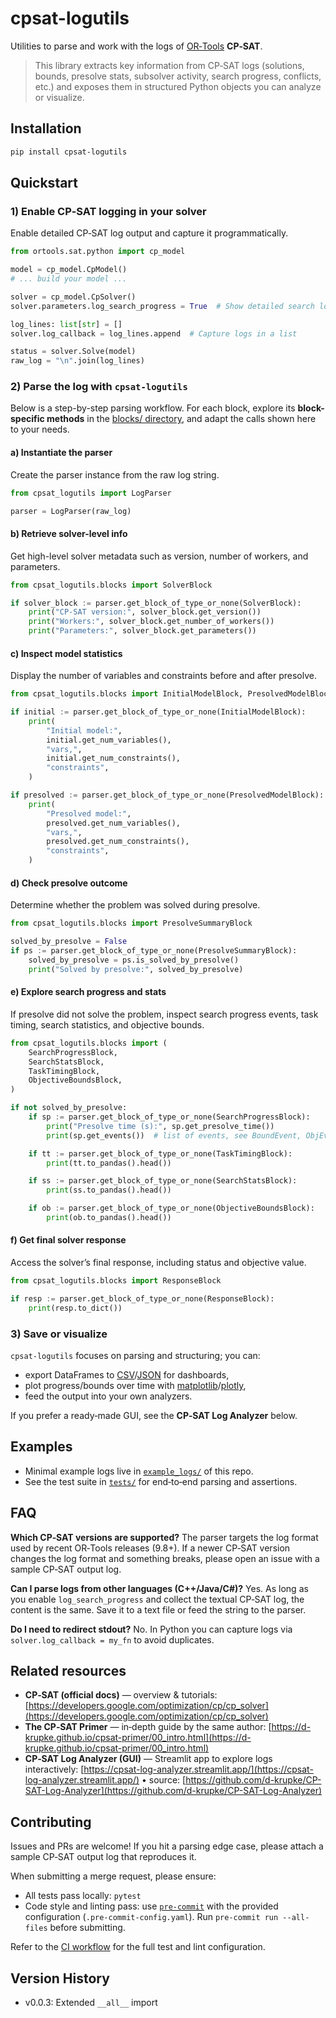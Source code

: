 # cpsat-logutils

Utilities to parse and work with the logs of
[OR‑Tools](https://developers.google.com/optimization) **CP‑SAT**.

> This library extracts key information from CP‑SAT logs (solutions, bounds,
> presolve stats, subsolver activity, search progress, conflicts, etc.) and
> exposes them in structured Python objects you can analyze or visualize.

## Installation

```bash
pip install cpsat-logutils
```

## Quickstart

### 1) Enable CP‑SAT logging in your solver

Enable detailed CP‑SAT log output and capture it programmatically.

```python
from ortools.sat.python import cp_model

model = cp_model.CpModel()
# ... build your model ...

solver = cp_model.CpSolver()
solver.parameters.log_search_progress = True  # Show detailed search log

log_lines: list[str] = []
solver.log_callback = log_lines.append  # Capture logs in a list

status = solver.Solve(model)
raw_log = "\n".join(log_lines)
```

### 2) Parse the log with `cpsat-logutils`

Below is a step-by-step parsing workflow. For each block, explore its
**block-specific methods** in the
[blocks/ directory](https://github.com/d-krupke/cpsat-logutils/tree/main/src/cpsat_logutils/blocks),
and adapt the calls shown here to your needs.

#### a) Instantiate the parser

Create the parser instance from the raw log string.

```python
from cpsat_logutils import LogParser

parser = LogParser(raw_log)
```

#### b) Retrieve solver-level info

Get high-level solver metadata such as version, number of workers, and
parameters.

```python
from cpsat_logutils.blocks import SolverBlock

if solver_block := parser.get_block_of_type_or_none(SolverBlock):
    print("CP-SAT version:", solver_block.get_version())
    print("Workers:", solver_block.get_number_of_workers())
    print("Parameters:", solver_block.get_parameters())
```

#### c) Inspect model statistics

Display the number of variables and constraints before and after presolve.

```python
from cpsat_logutils.blocks import InitialModelBlock, PresolvedModelBlock

if initial := parser.get_block_of_type_or_none(InitialModelBlock):
    print(
        "Initial model:",
        initial.get_num_variables(),
        "vars,",
        initial.get_num_constraints(),
        "constraints",
    )

if presolved := parser.get_block_of_type_or_none(PresolvedModelBlock):
    print(
        "Presolved model:",
        presolved.get_num_variables(),
        "vars,",
        presolved.get_num_constraints(),
        "constraints",
    )
```

#### d) Check presolve outcome

Determine whether the problem was solved during presolve.

```python
from cpsat_logutils.blocks import PresolveSummaryBlock

solved_by_presolve = False
if ps := parser.get_block_of_type_or_none(PresolveSummaryBlock):
    solved_by_presolve = ps.is_solved_by_presolve()
    print("Solved by presolve:", solved_by_presolve)
```

#### e) Explore search progress and stats

If presolve did not solve the problem, inspect search progress events, task
timing, search statistics, and objective bounds.

```python
from cpsat_logutils.blocks import (
    SearchProgressBlock,
    SearchStatsBlock,
    TaskTimingBlock,
    ObjectiveBoundsBlock,
)

if not solved_by_presolve:
    if sp := parser.get_block_of_type_or_none(SearchProgressBlock):
        print("Presolve time (s):", sp.get_presolve_time())
        print(sp.get_events())  # list of events, see BoundEvent, ObjEvent, ModelEvent

    if tt := parser.get_block_of_type_or_none(TaskTimingBlock):
        print(tt.to_pandas().head())

    if ss := parser.get_block_of_type_or_none(SearchStatsBlock):
        print(ss.to_pandas().head())

    if ob := parser.get_block_of_type_or_none(ObjectiveBoundsBlock):
        print(ob.to_pandas().head())
```

#### f) Get final solver response

Access the solver’s final response, including status and objective value.

```python
from cpsat_logutils.blocks import ResponseBlock

if resp := parser.get_block_of_type_or_none(ResponseBlock):
    print(resp.to_dict())
```

### 3) Save or visualize

`cpsat-logutils` focuses on parsing and structuring; you can:

- export DataFrames to
  [CSV](https://pandas.pydata.org/docs/reference/api/pandas.DataFrame.to_csv.html)/[JSON](https://pandas.pydata.org/docs/reference/api/pandas.DataFrame.to_json.html)
  for dashboards,
- plot progress/bounds over time with
  [matplotlib](https://matplotlib.org/stable/index.html)/[plotly](https://plotly.com/python/),
- feed the output into your own analyzers.

If you prefer a ready‑made GUI, see the **CP‑SAT Log Analyzer** below.

## Examples

- Minimal example logs live in [`example_logs/`](./example_logs/) of this repo.
- See the test suite in [`tests/`](./tests/) for end‑to‑end parsing and
  assertions.

## FAQ

**Which CP‑SAT versions are supported?** The parser targets the log format used
by recent OR‑Tools releases (9.8+). If a newer CP‑SAT version changes the log
format and something breaks, please open an issue with a sample CP‑SAT output
log.

**Can I parse logs from other languages (C++/Java/C#)?** Yes. As long as you
enable `log_search_progress` and collect the textual CP‑SAT log, the content is
the same. Save it to a text file or feed the string to the parser.

**Do I need to redirect stdout?** No. In Python you can capture logs via
`solver.log_callback = my_fn` to avoid duplicates.

## Related resources

- **CP‑SAT (official docs)** — overview & tutorials:
  [https://developers.google.com/optimization/cp/cp_solver](https://developers.google.com/optimization/cp/cp_solver)
- **The CP‑SAT Primer** — in‑depth guide by the same author:
  [https://d-krupke.github.io/cpsat-primer/00_intro.html](https://d-krupke.github.io/cpsat-primer/00_intro.html)
- **CP‑SAT Log Analyzer (GUI)** — Streamlit app to explore logs interactively:
  [https://cpsat-log-analyzer.streamlit.app/](https://cpsat-log-analyzer.streamlit.app/)
  • source:
  [https://github.com/d-krupke/CP-SAT-Log-Analyzer](https://github.com/d-krupke/CP-SAT-Log-Analyzer)

## Contributing

Issues and PRs are welcome! If you hit a parsing edge case, please attach a
sample CP‑SAT output log that reproduces it.

When submitting a merge request, please ensure:

- All tests pass locally: `pytest`
- Code style and linting pass: use [`pre-commit`](https://pre-commit.com/) with
  the provided configuration (`.pre-commit-config.yaml`). Run
  `pre-commit run --all-files` before submitting.

Refer to the
[CI workflow](https://github.com/d-krupke/cpsat-logutils/blob/main/.github/workflows/pytest.yml)
for the full test and lint configuration.

## Version History

- v0.0.3: Extended `__all__` import
